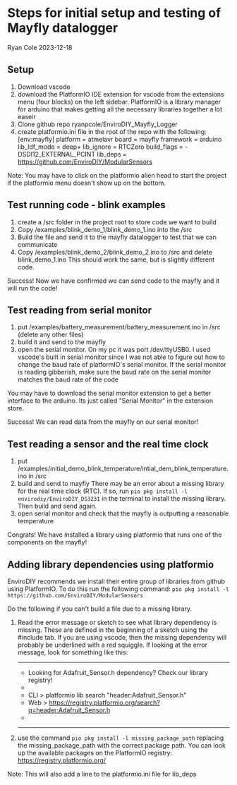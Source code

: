# Steps for initial setup and testing of Mayfly datalogger
Ryan Cole 2023-12-18

## Setup
1. Download vscode
2. download the PlatformIO IDE extension for vscode from the extensions menu (four blocks) on the left sidebar.
    PlatformIO is a library manager for arduino that makes getting all the necessary libraries together a lot easeir
3. Clone github repo ryanpcole/EnviroDIY_Mayfly_Logger
4. create platformio.ini file in the root of the repo with the following:
        [env:mayfly]
        platform = atmelavr
        board = mayfly
        framework = arduino
        lib_ldf_mode = deep+
        lib_ignore = RTCZero
        build_flags = 
            -DSDI12_EXTERNAL_PCINT
        lib_deps = https://github.com/EnviroDIY/ModularSensors
            

Note: You may have to click on the platformio alien head to start the project if the platformio menu doesn't show up on the bottom.


## Test running code - blink examples
1. create a /src folder in the project root to store code we want to build
2. Copy /examples/blink_demo_1/blink_demo_1.ino into the /src
3. Build the file and send it to the mayfly datalogger to test that we can communicate
4. Copy /examples/blink_demo_2/blink_demo_2.ino to /src and delete blink_demo_1.ino
    This should work the same, but is slightly different code.

Success! Now we have confirmed we can send code to the mayfly and it will run the code!

## Test reading from serial monitor
1. put /examples/battery_measurement/battery_measurement.ino in /src (delete any other files)
2. build it and send to the mayfly
3. open the serial monitor. On my pc it was port /dev/ttyUSB0. I used vscode's built in serial monitor since I was not able to figure out how to change the baud rate of platformIO's serial monitor. If the serial monitor is reading gibberish, make sure the baud rate on the serial monitor matches the baud rate of the code

You may have to download the serial monitor extension to get a better interface to the arduino. Its just called "Serial Monitor" in the extension store.

Success! We can read data from the mayfly on our serial monitor!


## Test reading a sensor and the real time clock
1. put /examples/initial_demo_blink_temperature/intial_dem_blink_temperature.ino in /src
2. build and send to mayfly
    There may be an error about a missing library for the real time clock (RTC). If so, run `pio pkg install -l envirodiy/EnviroDIY_DS3231` in the terminal to install the missing library. Then build and send again.
3. open serial monitor and check that the mayfly is outputting a reasonable temperature

Congrats! We have installed a library using platformio that runs one of the components on the mayfly!


## Adding library dependencies using platformio
EnviroDIY recommends we install their entire group of libraries from github using PlatformIO.
To do this run the following command:
`pio pkg install -l https://github.com/EnviroDIY/ModularSensors`




Do the following if you can't build a file due to a missing library.

1. Read the error message or sketch to see what library dependency is missing. These are defined in the beginning of a sketch using the #include tab. If you are using vscode, then the missing dependency will probably be underlined with a red squiggle. If looking at the error message, look for something like this:

    *************************************************************************
    * Looking for Adafruit_Sensor.h dependency? Check our library registry!
    *
    * CLI  > platformio lib search "header:Adafruit_Sensor.h"
    * Web  > https://registry.platformio.org/search?q=header:Adafruit_Sensor.h
    *
    *************************************************************************


2. use the command 
`pio pkg install -l missing_package_path` 
replacing the missing_package_path with the correct package path. You can look up the available packages on the PlatformIO registry: https://registry.platformio.org/

Note: This will also add a line to the platformio.ini file for lib_deps

